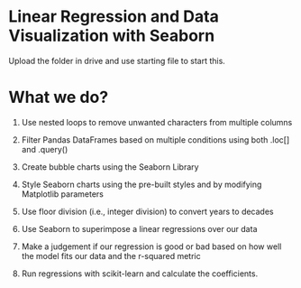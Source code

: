 
# Linear Regression and Data Visualization with Seaborn
Upload the folder in drive and use starting file to start this.  

# What we do?

1. Use nested loops to remove unwanted characters from multiple columns

2. Filter Pandas DataFrames based on multiple conditions using both .loc[] and .query()

3. Create bubble charts using the Seaborn Library

4. Style Seaborn charts using the pre-built styles and by modifying Matplotlib parameters

5. Use floor division (i.e., integer division) to convert years to decades

6. Use Seaborn to superimpose a linear regressions over our data

7. Make a judgement if our regression is good or bad based on how well the model fits our data and the r-squared metric

8. Run regressions with scikit-learn and calculate the coefficients.

